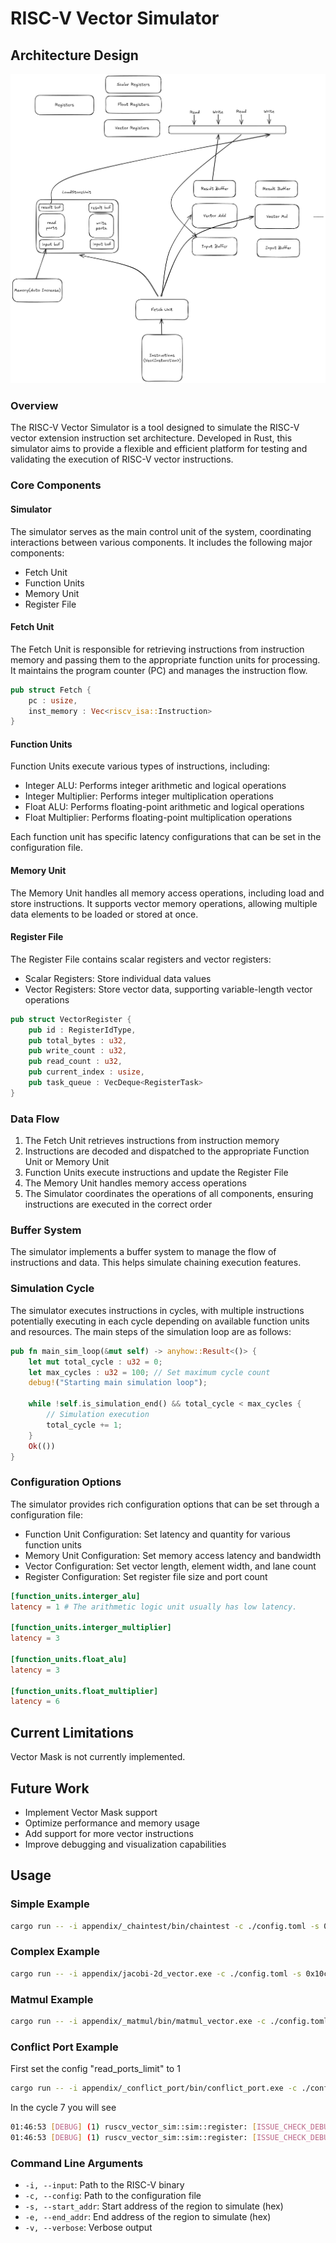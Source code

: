 
          
# RISC-V Vector Simulator

## Architecture Design

![Architecture Diagram](architecture.png)

### Overview

The RISC-V Vector Simulator is a tool designed to simulate the RISC-V vector extension instruction set architecture. Developed in Rust, this simulator aims to provide a flexible and efficient platform for testing and validating the execution of RISC-V vector instructions.

### Core Components

#### Simulator

The simulator serves as the main control unit of the system, coordinating interactions between various components. It includes the following major components:

- Fetch Unit
- Function Units
- Memory Unit
- Register File

#### Fetch Unit

The Fetch Unit is responsible for retrieving instructions from instruction memory and passing them to the appropriate function units for processing. It maintains the program counter (PC) and manages the instruction flow.

```rust
pub struct Fetch {
    pc : usize,
    inst_memory : Vec<riscv_isa::Instruction>
}
```

#### Function Units

Function Units execute various types of instructions, including:

- Integer ALU: Performs integer arithmetic and logical operations
- Integer Multiplier: Performs integer multiplication operations
- Float ALU: Performs floating-point arithmetic and logical operations
- Float Multiplier: Performs floating-point multiplication operations

Each function unit has specific latency configurations that can be set in the configuration file.

#### Memory Unit

The Memory Unit handles all memory access operations, including load and store instructions. It supports vector memory operations, allowing multiple data elements to be loaded or stored at once.

#### Register File

The Register File contains scalar registers and vector registers:

- Scalar Registers: Store individual data values
- Vector Registers: Store vector data, supporting variable-length vector operations

```rust
pub struct VectorRegister {
    pub id : RegisterIdType,
    pub total_bytes : u32,
    pub write_count : u32,
    pub read_count : u32,
    pub current_index : usize,
    pub task_queue : VecDeque<RegisterTask>
}
```

### Data Flow

1. The Fetch Unit retrieves instructions from instruction memory
2. Instructions are decoded and dispatched to the appropriate Function Unit or Memory Unit
3. Function Units execute instructions and update the Register File
4. The Memory Unit handles memory access operations
5. The Simulator coordinates the operations of all components, ensuring instructions are executed in the correct order

### Buffer System

The simulator implements a buffer system to manage the flow of instructions and data. This helps simulate chaining execution features.

### Simulation Cycle

The simulator executes instructions in cycles, with multiple instructions potentially executing in each cycle depending on available function units and resources. The main steps of the simulation loop are as follows:

```rust
pub fn main_sim_loop(&mut self) -> anyhow::Result<()> { 
    let mut total_cycle : u32 = 0;
    let max_cycles : u32 = 100; // Set maximum cycle count
    debug!("Starting main simulation loop");
    
    while !self.is_simulation_end() && total_cycle < max_cycles { 
        // Simulation execution
        total_cycle += 1;
    }
    Ok(())
}
```

### Configuration Options

The simulator provides rich configuration options that can be set through a configuration file:

- Function Unit Configuration: Set latency and quantity for various function units
- Memory Unit Configuration: Set memory access latency and bandwidth
- Vector Configuration: Set vector length, element width, and lane count
- Register Configuration: Set register file size and port count

```toml
[function_units.interger_alu]
latency = 1 # The arithmetic logic unit usually has low latency.

[function_units.interger_multiplier]
latency = 3

[function_units.float_alu]
latency = 3

[function_units.float_multiplier]
latency = 6 
```

## Current Limitations

Vector Mask is not currently implemented.

## Future Work

- Implement Vector Mask support
- Optimize performance and memory usage
- Add support for more vector instructions
- Improve debugging and visualization capabilities

## Usage

### Simple Example

```bash
cargo run -- -i appendix/_chaintest/bin/chaintest -c ./config.toml -s 0x1023c -e 0x10250
```

### Complex Example
```sh
cargo run -- -i appendix/jacobi-2d_vector.exe -c ./config.toml -s 0x10cb2 -e 0x10d10
```

### Matmul Example

```sh
cargo run -- -i appendix/_matmul/bin/matmul_vector.exe -c ./config.toml -s 0x1021a -e 0x1023a
```

### Conflict Port Example
First set the config "read_ports_limit" to 1

```sh
cargo run -- -i appendix/_conflict_port/bin/conflict_port.exe -c ./config.toml -s 0x1023c -e 0x10250
```

In the cycle 7 you will see

```sh
01:46:53 [DEBUG] (1) ruscv_vector_sim::sim::register: [ISSUE_CHECK_DEBUG] Vector register 9 current read count: 1, limit: 1
01:46:53 [DEBUG] (1) ruscv_vector_sim::sim::register: [ISSUE_CHECK_DEBUG] Cannot issue: vector register 9 read count would exceed limit (1 + 1 > 1)
```

### Command Line Arguments

- `-i, --input`: Path to the RISC-V binary
- `-c, --config`: Path to the configuration file
- `-s, --start_addr`: Start address of the region to simulate (hex)
- `-e, --end_addr`: End address of the region to simulate (hex)
- `-v, --verbose`: Verbose output